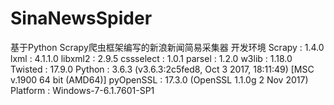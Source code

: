 # SinaNewsSpider
基于Python Scrapy爬虫框架编写的新浪新闻简易采集器
开发环境 
Scrapy    : 1.4.0
lxml      : 4.1.1.0
libxml2   : 2.9.5
cssselect : 1.0.1
parsel    : 1.2.0
w3lib     : 1.18.0
Twisted   : 17.9.0
Python    : 3.6.3 (v3.6.3:2c5fed8, Oct  3 2017, 18:11:49) [MSC v.1900 64 bit (AMD64)]
pyOpenSSL : 17.3.0 (OpenSSL 1.1.0g  2 Nov 2017)
Platform  : Windows-7-6.1.7601-SP1
